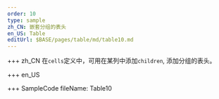 ```yaml
--- 
order: 10
type: sample
zh_CN: 嵌套分组的表头
en_US: Table
editUrl: $BASE/pages/table/md/table10.md
---
```


+++ zh_CN
在<Code>cells</Code>定义中，可用在某列中添加<Code>children</Code>, 添加分组的表头。

+++ en_US


+++ SampleCode
fileName: Table10

